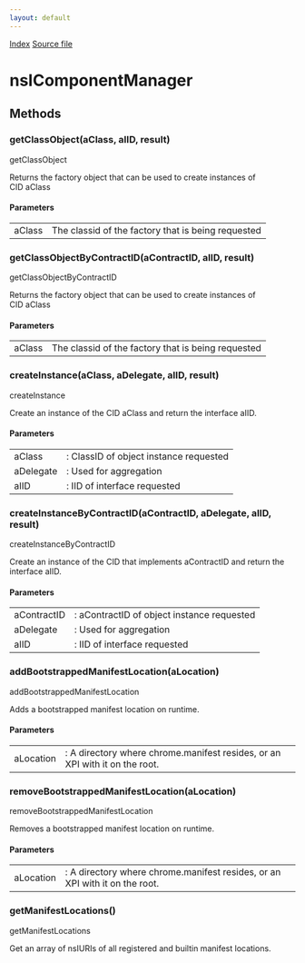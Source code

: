 ```yaml
---
layout: default
---
```

<div id='links'><a href="../index.html">Index</a>
<a href="http://dxr.mozilla.org/mozilla-central/source/xpcom/components/nsIComponentManager.idl">Source file</a>
</div>

# nsIComponentManager #

## Methods ##

### getClassObject(aClass, aIID, result) ###
  
getClassObject  
  
Returns the factory object that can be used to create instances of  
CID aClass  
  
  

#### Parameters ####

<table>

<tr>
<td>aClass</td>
<td>The classid of the factory that is being requested  
</td>
</tr>

</table>

### getClassObjectByContractID(aContractID, aIID, result) ###
  
getClassObjectByContractID  
  
Returns the factory object that can be used to create instances of  
CID aClass  
  
  

#### Parameters ####

<table>

<tr>
<td>aClass</td>
<td>The classid of the factory that is being requested  
</td>
</tr>

</table>

### createInstance(aClass, aDelegate, aIID, result) ###
  
createInstance  
  
Create an instance of the CID aClass and return the interface aIID.  
  
  

#### Parameters ####

<table>

<tr>
<td>aClass</td>
<td>: ClassID of object instance requested  
</td>
</tr>

<tr>
<td>aDelegate</td>
<td>: Used for aggregation  
</td>
</tr>

<tr>
<td>aIID</td>
<td>: IID of interface requested  
</td>
</tr>

</table>

### createInstanceByContractID(aContractID, aDelegate, aIID, result) ###
  
createInstanceByContractID  
  
Create an instance of the CID that implements aContractID and return the  
interface aIID.   
  
  

#### Parameters ####

<table>

<tr>
<td>aContractID</td>
<td>: aContractID of object instance requested  
</td>
</tr>

<tr>
<td>aDelegate</td>
<td>: Used for aggregation  
</td>
</tr>

<tr>
<td>aIID</td>
<td>: IID of interface requested  
</td>
</tr>

</table>

### addBootstrappedManifestLocation(aLocation) ###
  
addBootstrappedManifestLocation  
  
Adds a bootstrapped manifest location on runtime.  
  
  

#### Parameters ####

<table>

<tr>
<td>aLocation</td>
<td>: A directory where chrome.manifest resides,  
                   or an XPI with it on the root.  
</td>
</tr>

</table>

### removeBootstrappedManifestLocation(aLocation) ###
  
removeBootstrappedManifestLocation  
  
Removes a bootstrapped manifest location on runtime.  
  
  

#### Parameters ####

<table>

<tr>
<td>aLocation</td>
<td>: A directory where chrome.manifest resides,  
                   or an XPI with it on the root.  
</td>
</tr>

</table>

### getManifestLocations() ###
  
getManifestLocations  
  
Get an array of nsIURIs of all registered and builtin manifest locations.  
  
